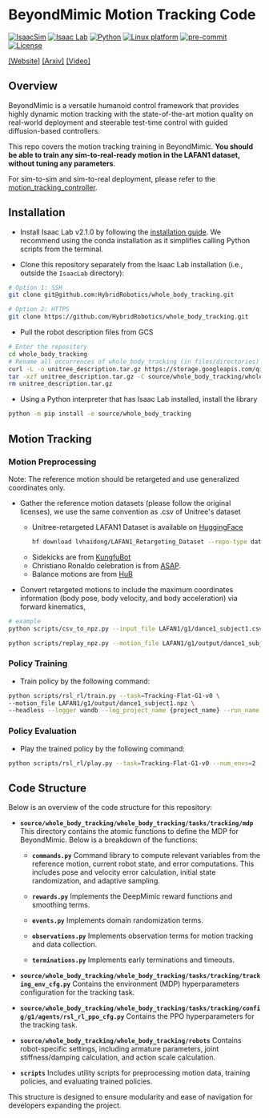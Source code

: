 # BeyondMimic Motion Tracking Code

[![IsaacSim](https://img.shields.io/badge/IsaacSim-4.5.0-silver.svg)](https://docs.omniverse.nvidia.com/isaacsim/latest/overview.html)
[![Isaac Lab](https://img.shields.io/badge/IsaacLab-2.1.0-silver)](https://isaac-sim.github.io/IsaacLab)
[![Python](https://img.shields.io/badge/python-3.10-blue.svg)](https://docs.python.org/3/whatsnew/3.10.html)
[![Linux platform](https://img.shields.io/badge/platform-linux--64-orange.svg)](https://releases.ubuntu.com/20.04/)
[![pre-commit](https://img.shields.io/badge/pre--commit-enabled-brightgreen?logo=pre-commit&logoColor=white)](https://pre-commit.com/)
[![License](https://img.shields.io/badge/license-MIT-yellow.svg)](https://opensource.org/license/mit)

[[Website]](https://beyondmimic.github.io/)
[[Arxiv]](https://arxiv.org/abs/2508.08241)
[[Video]](https://youtu.be/RS_MtKVIAzY)

## Overview

BeyondMimic is a versatile humanoid control framework that provides highly dynamic motion tracking with the
state-of-the-art motion quality on real-world deployment and steerable test-time control with guided diffusion-based
controllers.

This repo covers the motion tracking training in BeyondMimic. **You should be able to
train any sim-to-real-ready motion in the LAFAN1 dataset, without tuning any parameters**.

For sim-to-sim and sim-to-real deployment, please refer to
the [motion_tracking_controller](https://github.com/HybridRobotics/motion_tracking_controller).

## Installation

- Install Isaac Lab v2.1.0 by following
  the [installation guide](https://isaac-sim.github.io/IsaacLab/main/source/setup/installation/index.html). We recommend
  using the conda installation as it simplifies calling Python scripts from the terminal.

- Clone this repository separately from the Isaac Lab installation (i.e., outside the `IsaacLab` directory):

```bash
# Option 1: SSH
git clone git@github.com:HybridRobotics/whole_body_tracking.git

# Option 2: HTTPS
git clone https://github.com/HybridRobotics/whole_body_tracking.git
```

- Pull the robot description files from GCS

```bash
# Enter the repository
cd whole_body_tracking
# Rename all occurrences of whole_body_tracking (in files/directories) to your_fancy_extension_name
curl -L -o unitree_description.tar.gz https://storage.googleapis.com/qiayuanl_robot_descriptions/unitree_description.tar.gz && \
tar -xzf unitree_description.tar.gz -C source/whole_body_tracking/whole_body_tracking/assets/ && \
rm unitree_description.tar.gz
```

- Using a Python interpreter that has Isaac Lab installed, install the library

```bash
python -m pip install -e source/whole_body_tracking
```

## Motion Tracking

### Motion Preprocessing

Note: The reference motion should be retargeted and use generalized coordinates only.

- Gather the reference motion datasets (please follow the original licenses), we use the same convention as .csv of
  Unitree's dataset

    - Unitree-retargeted LAFAN1 Dataset is available
      on [HuggingFace](https://huggingface.co/datasets/lvhaidong/LAFAN1_Retargeting_Dataset)
      ```bash
      hf download lvhaidong/LAFAN1_Retargeting_Dataset --repo-type dataset --local-dir {local_path}
      ```
    - Sidekicks are from [KungfuBot](https://kungfu-bot.github.io/)
    - Christiano Ronaldo celebration is from [ASAP](https://github.com/LeCAR-Lab/ASAP).
    - Balance motions are from [HuB](https://hub-robot.github.io/)

- Convert retargeted motions to include the maximum coordinates information (body pose, body velocity, and body
  acceleration) via forward kinematics,

```bash
# example
python scripts/csv_to_npz.py --input_file LAFAN1/g1/dance1_subject1.csv --input_fps 30 --output_dir LAFAN1/g1/output --output_name dance1_subject1 --headless

python scripts/replay_npz.py --motion_file LAFAN1/g1/output/dance1_subject1.npz
```

### Policy Training

- Train policy by the following command:

```bash
python scripts/rsl_rl/train.py --task=Tracking-Flat-G1-v0 \
--motion_file LAFAN1/g1/output/dance1_subject1.npz \
--headless --logger wandb --log_project_name {project_name} --run_name {run_name}
```

### Policy Evaluation

- Play the trained policy by the following command:

```bash
python scripts/rsl_rl/play.py --task=Tracking-Flat-G1-v0 --num_envs=2 --motion_file LAFAN1/g1/output/dance1_subject1.npz
```

## Code Structure

Below is an overview of the code structure for this repository:

- **`source/whole_body_tracking/whole_body_tracking/tasks/tracking/mdp`**
  This directory contains the atomic functions to define the MDP for BeyondMimic. Below is a breakdown of the functions:

    - **`commands.py`**
      Command library to compute relevant variables from the reference motion, current robot state, and error
      computations. This includes pose and velocity error calculation, initial state randomization, and adaptive
      sampling.

    - **`rewards.py`**
      Implements the DeepMimic reward functions and smoothing terms.

    - **`events.py`**
      Implements domain randomization terms.

    - **`observations.py`**
      Implements observation terms for motion tracking and data collection.

    - **`terminations.py`**
      Implements early terminations and timeouts.

- **`source/whole_body_tracking/whole_body_tracking/tasks/tracking/tracking_env_cfg.py`**
  Contains the environment (MDP) hyperparameters configuration for the tracking task.

- **`source/whole_body_tracking/whole_body_tracking/tasks/tracking/config/g1/agents/rsl_rl_ppo_cfg.py`**
  Contains the PPO hyperparameters for the tracking task.

- **`source/whole_body_tracking/whole_body_tracking/robots`**
  Contains robot-specific settings, including armature parameters, joint stiffness/damping calculation, and action scale
  calculation.

- **`scripts`**
  Includes utility scripts for preprocessing motion data, training policies, and evaluating trained policies.

This structure is designed to ensure modularity and ease of navigation for developers expanding the project.

